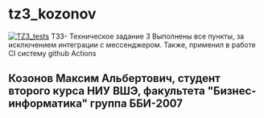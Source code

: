 # tz3_kozonov
[![TZ3_tests](https://github.com/mmmmaxim/tz3_kozonov/actions/workflows/tests_workflow.yml/badge.svg)](https://github.com/mmmmaxim/tz3_kozonov/actions/workflows/tests_workflow.yml)
ТЗ3- Техническое задание 3 
Выполнены все пункты, за исключением интеграции с мессенджером. Также, применил в работе CI систему github Actions




## Козонов Максим Альбертович, студент второго курса НИУ ВШЭ, факультета "Бизнес-информатика" группа ББИ-2007
